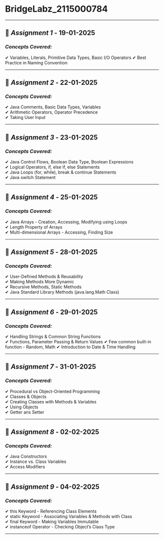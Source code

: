 # BridgeLabz_2115000784

---

## 📌 *Assignment 1* - 19-01-2025  
### *Concepts Covered:*  
✔ Variables, Literals, Primitive Data Types, Basic I/O Operators
✔ Best Practice in Naming Convention

---

## 📌 *Assignment 2* - 22-01-2025  
### *Concepts Covered:*  
✔ Java Comments, Basic Data Types, Variables  
✔ Arithmetic Operators, Operator Precedence  
✔ Taking User Input  

---

## 📌 *Assignment 3* - 23-01-2025  
### *Concepts Covered:*  
✔ Java Control Flows, Boolean Data Type, Boolean Expressions  
✔ Logical Operators, if, else if, else Statements  
✔ Java Loops (for, while), break & continue Statements  
✔ Java switch Statement  

---

## 📌 *Assignment 4* - 25-01-2025  
### *Concepts Covered:*  
✔ Java Arrays - Creation, Accessing, Modifying using Loops  
✔ Length Property of Arrays  
✔ Multi-dimensional Arrays - Accessing, Finding Size  

---

## 📌 *Assignment 5* - 28-01-2025  
### *Concepts Covered:*  
✔ User-Defined Methods & Reusability  
✔ Making Methods More Dynamic  
✔ Recursive Methods, Static Methods  
✔ Java Standard Library Methods (java.lang.Math Class)  

---

## 📌 *Assignment 6* - 29-01-2025  
### *Concepts Covered:*  
✔ Handling Strings & Common String Functions  
✔ Functions, Parameter Passing & Return Values
✔ Few common built-in function - Random, Math
✔ Introduction to Date & Time Handling

---

## 📌 *Assignment 7* - 31-01-2025  
### *Concepts Covered:*  
✔ Procedural vs Object-Oriented Programming  
✔ Classes & Objects  
✔ Creating Classes with Methods & Variables  
✔ Using Objects  
✔ Getter ans Setter

---

## 📌 *Assignment 8* - 02-02-2025  
### *Concepts Covered:*  
✔ Java Constructors  
✔ Instance vs. Class Variables  
✔ Access Modifiers 

---

## 📌 *Assignment 9* - 04-02-2025  
### *Concepts Covered:*  
✔ this Keyword - Referencing Class Elements  
✔ static Keyword - Associating Variables & Methods with Class  
✔ final Keyword - Making Variables Immutable  
✔ instanceof Operator - Checking Object’s Class Type  

---
